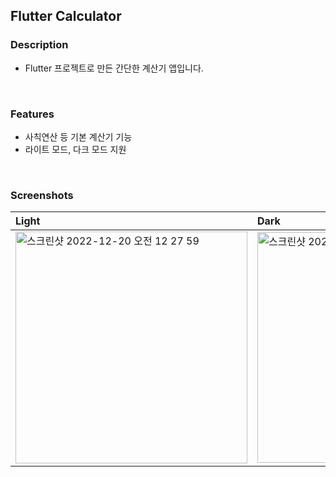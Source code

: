 ## Flutter Calculator

### Description

- Flutter 프로젝트로 만든 간단한 계산기 앱입니다.
<br>

### Features

- 사칙연산 등 기본 계산기 기능
- 라이트 모드, 다크 모드 지원
<br>

### Screenshots

| Light                                                                                                                                                                          | Dark                                                                                                                                                                           |
| :----------------------------------------------------------------------------------------------------------------------------------------------------------------------------- | :----------------------------------------------------------------------------------------------------------------------------------------------------------------------------- |
| <img width="371" alt="스크린샷 2022-12-20 오전 12 27 59" src="https://user-images.githubusercontent.com/73919235/208461127-1cfb44e5-a230-4e9c-88e9-d4b47422ff78.png"> | <img width="369" alt="스크린샷 2022-12-20 오전 12 28 24" src="https://user-images.githubusercontent.com/73919235/208461168-d1185210-cb08-4f90-ae98-107d76a5cd48.png"> |
